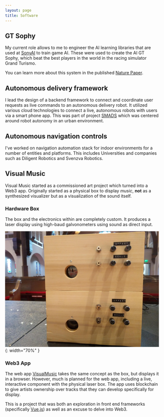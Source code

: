 ```yaml
---
layout: page
title: Software
---
```


## GT Sophy
My current role allows to me to engineer the AI learning libraries that are used at [SonyAI](https://ai.sony) to train game AI. These were used to create the AI GT Sophy, which beat the best players in the world in the racing simulator Grand Turismo.

You can learn more about this system in the published [Nature Paper](https://www.nature.com/articles/s41586-021-04357-7).

## Autonomous delivery framework
I lead the design of a backend framework to connect and coordinate user requests as live commands to an autonomous delivery robot. It utilized various cloud technologies to connect a live, autonomous robots with users via a smart phone app.
This was part of project [SMADS](https://smads.netlify.app) which was centered around robot autonomy in an urban environment.

## Autonomous navigation controls
I've worked on navigation automation stack for indoor environments for a number of entities and platforms. This includes Universities and companies such as Diligent Robotics and Svenzva Robotics.

## Visual Music
Visual Music started as a commissioned art project which turned into a Web3 app. Originally started as a physical box to display _music_, **not** as a synthesized visualizer but as a visualization of the sound itself.

### Hardware Box
The box and the electronics within are completely custom. It produces a laser display using high-baud galvonometers using sound as direct input.

![Revel: Repeatability](/public/seeingsound/boxes.jpg){: width="70%" }

### Web3 App
The web app [VisualMusic](https://visualmusic.app/demo) takes the same concept as the box, but displays it in a browser. However, much is planned for the web app, including a live, interactive component with the physical laser box. The app uses blockchain to give artists ownership over tracks that they can develop specifically for display.

This is a project that was both an exploration in front end frameworks (specifically [Vue.js](https://vuejs.org)) as well as an excuse to delve into Web3.